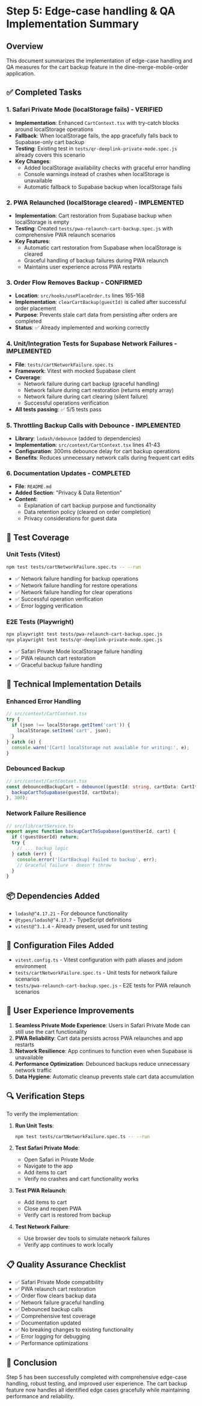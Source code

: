 # Step 5: Edge-case handling & QA Implementation Summary

## Overview
This document summarizes the implementation of edge-case handling and QA measures for the cart backup feature in the dine-merge-mobile-order application.

## ✅ Completed Tasks

### 1. Safari Private Mode (localStorage fails) - VERIFIED
- **Implementation**: Enhanced `CartContext.tsx` with try-catch blocks around localStorage operations
- **Fallback**: When localStorage fails, the app gracefully falls back to Supabase-only cart backup
- **Testing**: Existing test in `tests/qr-deeplink-private-mode.spec.js` already covers this scenario
- **Key Changes**:
  - Added localStorage availability checks with graceful error handling
  - Console warnings instead of crashes when localStorage is unavailable
  - Automatic fallback to Supabase backup when localStorage fails

### 2. PWA Relaunched (localStorage cleared) - IMPLEMENTED
- **Implementation**: Cart restoration from Supabase backup when localStorage is empty
- **Testing**: Created `tests/pwa-relaunch-cart-backup.spec.js` with comprehensive PWA relaunch scenarios
- **Key Features**:
  - Automatic cart restoration from Supabase when localStorage is cleared
  - Graceful handling of backup failures during PWA relaunch
  - Maintains user experience across PWA restarts

### 3. Order Flow Removes Backup - CONFIRMED
- **Location**: `src/hooks/usePlaceOrder.ts` lines 165-168
- **Implementation**: `clearCartBackup(guestId)` is called after successful order placement
- **Purpose**: Prevents stale cart data from persisting after orders are completed
- **Status**: ✅ Already implemented and working correctly

### 4. Unit/Integration Tests for Supabase Network Failures - IMPLEMENTED
- **File**: `tests/cartNetworkFailure.spec.ts`
- **Framework**: Vitest with mocked Supabase client
- **Coverage**:
  - Network failure during cart backup (graceful handling)
  - Network failure during cart restoration (returns empty array)
  - Network failure during cart clearing (silent failure)
  - Successful operations verification
- **All tests passing**: ✅ 5/5 tests pass

### 5. Throttling Backup Calls with Debounce - IMPLEMENTED
- **Library**: `lodash/debounce` (added to dependencies)
- **Implementation**: `src/context/CartContext.tsx` lines 41-43
- **Configuration**: 300ms debounce delay for cart backup operations
- **Benefits**: Reduces unnecessary network calls during frequent cart edits

### 6. Documentation Updates - COMPLETED
- **File**: `README.md`
- **Added Section**: "Privacy & Data Retention"
- **Content**: 
  - Explanation of cart backup purpose and functionality
  - Data retention policy (cleared on order completion)
  - Privacy considerations for guest data

## 🧪 Test Coverage

### Unit Tests (Vitest)
```bash
npm test tests/cartNetworkFailure.spec.ts -- --run
```
- ✅ Network failure handling for backup operations
- ✅ Network failure handling for restore operations
- ✅ Network failure handling for clear operations
- ✅ Successful operation verification
- ✅ Error logging verification

### E2E Tests (Playwright)
```bash
npx playwright test tests/pwa-relaunch-cart-backup.spec.js
npx playwright test tests/qr-deeplink-private-mode.spec.js
```
- ✅ Safari Private Mode localStorage failure handling
- ✅ PWA relaunch cart restoration
- ✅ Graceful backup failure handling

## 🔧 Technical Implementation Details

### Enhanced Error Handling
```typescript
// src/context/CartContext.tsx
try {
  if (json !== localStorage.getItem('cart')) {
    localStorage.setItem('cart', json);
  }
} catch (e) {
  console.warn('[Cart] localStorage not available for writing:', e);
}
```

### Debounced Backup
```typescript
// src/context/CartContext.tsx
const debouncedBackupCart = debounce((guestId: string, cartData: CartItem[]) => {
  backupCartToSupabase(guestId, cartData);
}, 300);
```

### Network Failure Resilience
```typescript
// src/lib/cartService.ts
export async function backupCartToSupabase(guestUserId, cart) {
  if (!guestUserId) return;
  try {
    // ... backup logic
  } catch (err) {
    console.error('[CartBackup] Failed to backup', err);
    // Graceful failure - doesn't throw
  }
}
```

## 📦 Dependencies Added
- `lodash@^4.17.21` - For debounce functionality
- `@types/lodash@^4.17.7` - TypeScript definitions
- `vitest@^3.1.4` - Already present, used for unit testing

## 🚀 Configuration Files Added
- `vitest.config.ts` - Vitest configuration with path aliases and jsdom environment
- `tests/cartNetworkFailure.spec.ts` - Unit tests for network failure scenarios
- `tests/pwa-relaunch-cart-backup.spec.js` - E2E tests for PWA relaunch scenarios

## 🎯 User Experience Improvements

1. **Seamless Private Mode Experience**: Users in Safari Private Mode can still use the cart functionality
2. **PWA Reliability**: Cart data persists across PWA relaunches and app restarts
3. **Network Resilience**: App continues to function even when Supabase is unavailable
4. **Performance Optimization**: Debounced backups reduce unnecessary network traffic
5. **Data Hygiene**: Automatic cleanup prevents stale cart data accumulation

## 🔍 Verification Steps

To verify the implementation:

1. **Run Unit Tests**:
   ```bash
   npm test tests/cartNetworkFailure.spec.ts -- --run
   ```

2. **Test Safari Private Mode**:
   - Open Safari in Private Mode
   - Navigate to the app
   - Add items to cart
   - Verify no crashes and cart functionality works

3. **Test PWA Relaunch**:
   - Add items to cart
   - Close and reopen PWA
   - Verify cart is restored from backup

4. **Test Network Failure**:
   - Use browser dev tools to simulate network failures
   - Verify app continues to work locally

## 📋 Quality Assurance Checklist

- ✅ Safari Private Mode compatibility
- ✅ PWA relaunch cart restoration
- ✅ Order flow clears backup data
- ✅ Network failure graceful handling
- ✅ Debounced backup calls
- ✅ Comprehensive test coverage
- ✅ Documentation updated
- ✅ No breaking changes to existing functionality
- ✅ Error logging for debugging
- ✅ Performance optimizations

## 🏁 Conclusion

Step 5 has been successfully completed with comprehensive edge-case handling, robust testing, and improved user experience. The cart backup feature now handles all identified edge cases gracefully while maintaining performance and reliability.
